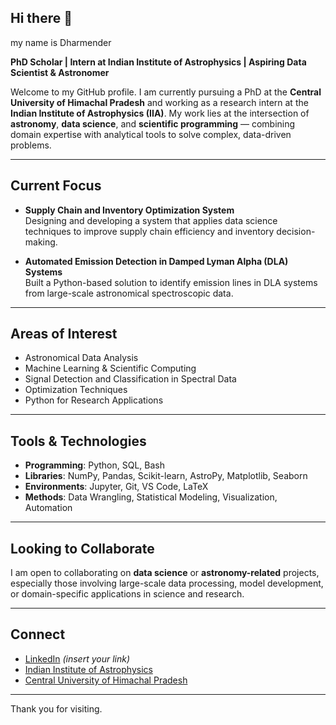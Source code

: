 ## Hi there 👋
my name is Dharmender

**PhD Scholar | Intern at Indian Institute of Astrophysics | Aspiring Data Scientist & Astronomer**

Welcome to my GitHub profile. I am currently pursuing a PhD at the **Central University of Himachal Pradesh** and working as a research intern at the **Indian Institute of Astrophysics (IIA)**. My work lies at the intersection of **astronomy**, **data science**, and **scientific programming** — combining domain expertise with analytical tools to solve complex, data-driven problems.

---

## Current Focus

- **Supply Chain and Inventory Optimization System**  
  Designing and developing a system that applies data science techniques to improve supply chain efficiency and inventory decision-making.

- **Automated Emission Detection in Damped Lyman Alpha (DLA) Systems**  
  Built a Python-based solution to identify emission lines in DLA systems from large-scale astronomical spectroscopic data.

---

## Areas of Interest

- Astronomical Data Analysis  
- Machine Learning & Scientific Computing  
- Signal Detection and Classification in Spectral Data  
- Optimization Techniques  
- Python for Research Applications

---

## Tools & Technologies

- **Programming**: Python, SQL, Bash  
- **Libraries**: NumPy, Pandas, Scikit-learn, AstroPy, Matplotlib, Seaborn  
- **Environments**: Jupyter, Git, VS Code, LaTeX  
- **Methods**: Data Wrangling, Statistical Modeling, Visualization, Automation

---

## Looking to Collaborate

I am open to collaborating on **data science** or **astronomy-related** projects, especially those involving large-scale data processing, model development, or domain-specific applications in science and research.

---

## Connect

- [LinkedIn](https://linkedin.com/in/dharmender-thakur1220) *(insert your link)*  
- [Indian Institute of Astrophysics](https://www.iiap.res.in)  
- [Central University of Himachal Pradesh](https://cuhimachal.ac.in)

---

Thank you for visiting.

<!--
**dharmender12/dharmender12** is a ✨ _special_ ✨ repository because its `README.md` (this file) appears on your GitHub profile.

Here are some ideas to get you started:

- 🔭 I’m currently working on ...
- 🌱 I’m currently learning ...
- 👯 I’m looking to collaborate on ...
- 🤔 I’m looking for help with ...
- 💬 Ask me about ...
- 📫 How to reach me: ...
- 😄 Pronouns: ...
- ⚡ Fun fact: ...
-->
